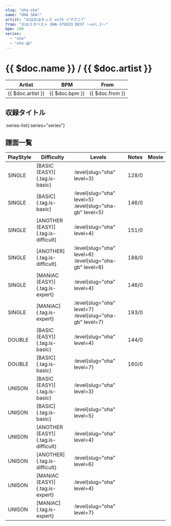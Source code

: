 ```yaml
---
slug: "oha-ska"
name: "OHA SKA!"
artist: "おはおはキッズ with イマクニ?"
from: "おはスタベスト OHA-STUDIO BEST ～vol.1～"
bpm: 190
series:
  - "oha"
  - "oha-gb"
---
```


# {{ $doc.name }} / {{ $doc.artist }}

|Artist|BPM|From|
|------|---|----|
|{{ $doc.artist }}|{{ $doc.bpm }}|{{ $doc.from }}|

## 収録タイトル

:series-list{:series="series"}

## 譜面一覧

|PlayStyle|Difficulty|Levels|Notes|Movie|
|---------|----------|------|-----|-----|
|SINGLE|[BASIC (EASY)]{.tag.is-basic}|<div class="field is-grouped is-grouped-multiline">:level{slug="oha" level=3}</div>|128/0||
|SINGLE|[BASIC]{.tag.is-basic}|<div class="field is-grouped is-grouped-multiline">:level{slug="oha" level=5} :level{slug="oha-gb" level=5}</div>|146/0||
|SINGLE|[ANOTHER (EASY)]{.tag.is-difficult}|<div class="field is-grouped is-grouped-multiline">:level{slug="oha" level=4}</div>|151/0||
|SINGLE|[ANOTHER]{.tag.is-difficult}|<div class="field is-grouped is-grouped-multiline">:level{slug="oha" level=6} :level{slug="oha-gb" level=6}</div>|188/0||
|SINGLE|[MANIAC (EASY)]{.tag.is-expert}|<div class="field is-grouped is-grouped-multiline">:level{slug="oha" level=4}</div>|146/0||
|SINGLE|[MANIAC]{.tag.is-expert}|<div class="field is-grouped is-grouped-multiline">:level{slug="oha" level=7} :level{slug="oha-gb" level=7}</div>|193/0||
|DOUBLE|[BASIC (EASY)]{.tag.is-basic}|<div class="field is-grouped is-grouped-multiline">:level{slug="oha" level=4}</div>|144/0||
|DOUBLE|[BASIC]{.tag.is-basic}|<div class="field is-grouped is-grouped-multiline">:level{slug="oha" level=7}</div>|160/0||
|UNISON|[BASIC (EASY)]{.tag.is-basic}|<div class="field is-grouped is-grouped-multiline">:level{slug="oha" level=3}</div>|||
|UNISON|[BASIC]{.tag.is-basic}|<div class="field is-grouped is-grouped-multiline">:level{slug="oha" level=5}</div>|||
|UNISON|[ANOTHER (EASY)]{.tag.is-difficult}|<div class="field is-grouped is-grouped-multiline">:level{slug="oha" level=4}</div>|||
|UNISON|[ANOTHER]{.tag.is-difficult}|<div class="field is-grouped is-grouped-multiline">:level{slug="oha" level=6}</div>|||
|UNISON|[MANIAC (EASY)]{.tag.is-expert}|<div class="field is-grouped is-grouped-multiline">:level{slug="oha" level=4}</div>|||
|UNISON|[MANIAC]{.tag.is-expert}|<div class="field is-grouped is-grouped-multiline">:level{slug="oha" level=7}</div>|||
